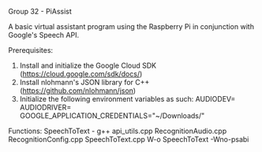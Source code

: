 Group 32 - PiAssist

A basic virtual assistant program using the Raspberry Pi in conjunction with Google's Speech API.

Prerequisites:
1. Install and initialize the Google Cloud SDK (https://cloud.google.com/sdk/docs/)
2. Install nlohmann's JSON library for C++ (https://github.com/nlohmann/json)
3. Initialize the following environment variables as such:
	AUDIODEV=
	AUDIODRIVER=
	GOOGLE_APPLICATION_CREDENTIALS="~/Downloads/"

Functions:
SpeechToText - g++ api_utils.cpp RecognitionAudio.cpp RecognitionConfig.cpp SpeechToText.cpp W-o SpeechToText -Wno-psabi

